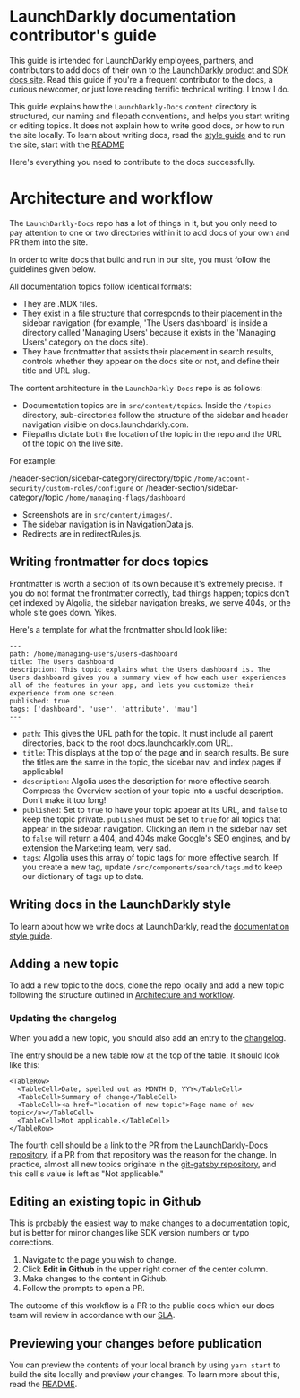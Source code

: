 # LaunchDarkly documentation contributor's guide

This guide is intended for LaunchDarkly employees, partners, and contributors to add docs of their own to [the LaunchDarkly product and SDK docs site](docs.launchdarkly.com). Read this guide if you're a frequent contributor to the docs, a curious newcomer, or just love reading terrific technical writing. I know I do.

This guide explains how the `LaunchDarkly-Docs` `content` directory is structured, our naming and filepath conventions, and helps you start writing or editing topics. It does not explain how to write good docs, or how to run the site locally. To learn about writing docs, read the [style guide](style-guide.md) and to run the site, start with the [README](readme.md)

Here's everything you need to contribute to the docs successfully.

# Architecture and workflow

The `LaunchDarkly-Docs` repo has a lot of things in it, but you only need to pay attention to one or two directories within it to add docs of your own and PR them into the site. 

In order to write docs that build and run in our site, you must follow the guidelines given below.

All documentation topics follow identical formats:

* They are .MDX files.
* They exist in a file structure that corresponds to their placement in the sidebar navigation (for example, 'The Users dashboard' is inside a directory called 'Managing Users' because it exists in the 'Managing Users' category on the docs site).
* They have frontmatter that assists their placement in search results, controls whether they appear on the docs site or not, and define their title and URL slug.

The content architecture in the `LaunchDarkly-Docs` repo is as follows:

* Documentation topics are in `src/content/topics`. Inside the `/topics` directory, sub-directories follow the structure of the sidebar and header navigation visible on docs.launchdarkly.com. 
* Filepaths dictate both the location of the topic in the repo and the URL of the topic on the live site.

 For example:

 /header-section/sidebar-category/directory/topic 
 `/home/account-security/custom-roles/configure`
 or
 /header-section/sidebar-category/topic
 `/home/managing-flags/dashboard`
* Screenshots are in `src/content/images/`.
* The sidebar navigation is in NavigationData.js. 
* Redirects are in redirectRules.js.

## Writing frontmatter for docs topics

Frontmatter is worth a section of its own because it's extremely precise. If you do not format the frontmatter correctly, bad things happen; topics don't get indexed by Algolia, the sidebar navigation breaks, we serve 404s, or the whole site goes down. Yikes.

Here's a template for what the frontmatter should look like:

```
---
path: /home/managing-users/users-dashboard
title: The Users dashboard
description: This topic explains what the Users dashboard is. The Users dashboard gives you a summary view of how each user experiences all of the features in your app, and lets you customize their experience from one screen.
published: true
tags: ['dashboard', 'user', 'attribute', 'mau']
---
```

* `path`: This gives the URL path for the topic. It must include all parent directories, back to the root docs.launchdarkly.com URL.
* `title`: This displays at the top of the page and in search results. Be sure the titles are the same in the topic, the sidebar nav, and index pages if applicable!
* `description`: Algolia uses the description for more effective search. Compress the Overview section of your topic into a useful description. Don't make it too long!
* `published`: Set to `true` to have your topic appear at its URL, and `false` to keep the topic private. `published` must be set to `true` for all topics that appear in the sidebar navigation. Clicking an item in the sidebar nav set to `false` will return a 404, and 404s make Google's SEO engines, and by extension the Marketing team, very sad.
* `tags`: Algolia uses this array of topic tags for more effective search. If you create a new tag, update `/src/components/search/tags.md` to keep our dictionary of tags up to date.

## Writing docs in the LaunchDarkly style

To learn about how we write docs at LaunchDarkly, read the [documentation style guide](style-guide.md).

## Adding a new topic

To add a new topic to the docs, clone the repo locally and add a new topic following the structure outlined in [Architecture and workflow](#architecture-and-workflow).

### Updating the changelog

When you add a new topic, you should also add an entry to the [changelog](https://docs.launchdarkly.com/home/changelog).

The entry should be a new table row at the top of the table. It should look like this:

```
<TableRow>
  <TableCell>Date, spelled out as MONTH D, YYY</TableCell>
  <TableCell>Summary of change</TableCell>
  <TableCell><a href="location of new topic">Page name of new topic</a></TableCell>
  <TableCell>Not applicable.</TableCell>
</TableRow>
```

The fourth cell should be a link to the PR from the [LaunchDarkly-Docs repository](https://github.com/launchdarkly/LaunchDarkly-Docs/), if a PR from that repository was the reason for the change. In practice, almost all new topics originate in the [git-gatsby repository](https://github.com/launchdarkly/git-gatsby/), and this cell's value is left as "Not applicable." 

## Editing an existing topic in Github

This is probably the easiest way to make changes to a documentation topic, but is better for minor changes like SDK version numbers or typo corrections.

1. Navigate to the page you wish to change.
2. Click **Edit in Github** in the upper right corner of the center column.
3. Make changes to the content in Github.
4. Follow the prompts to open a PR.

The outcome of this workflow is a PR to the public docs which our docs team will review in accordance with our [SLA](readme.md#the-launchdarkly-docs-service-level-agreement).

## Previewing your changes before publication

You can preview the contents of your local branch by using `yarn start` to build the site locally and preview your changes. To learn more about this, read the [README](readme.md).
